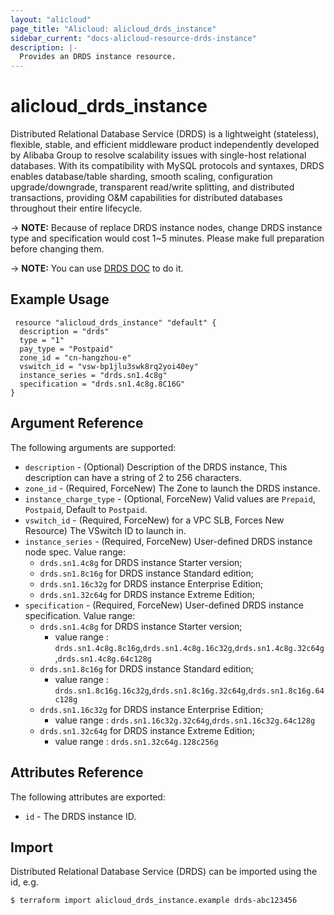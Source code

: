 ```yaml
---
layout: "alicloud"
page_title: "Alicloud: alicloud_drds_instance"
sidebar_current: "docs-alicloud-resource-drds-instance"
description: |-
  Provides an DRDS instance resource.
---
```


# alicloud\_drds\_instance

Distributed Relational Database Service (DRDS) is a lightweight (stateless), flexible, stable, and efficient middleware product independently developed by Alibaba Group to resolve scalability issues with single-host relational databases.
With its compatibility with MySQL protocols and syntaxes, DRDS enables database/table sharding, smooth scaling, configuration upgrade/downgrade,
transparent read/write splitting, and distributed transactions, providing O&M capabilities for distributed databases throughout their entire lifecycle.

-> **NOTE:** Because of replace DRDS instance nodes, change DRDS instance type and specification would cost 1~5 minutes. Please make full preparation before changing them.

-> **NOTE:** You can use [DRDS DOC](https://www.alibabacloud.com/help/product/29657.htm) to do it.

## Example Usage

```
 resource "alicloud_drds_instance" "default" {
  description = "drds"
  type = "1"
  pay_type = "Postpaid"
  zone_id = "cn-hangzhou-e"
  vswitch_id = "vsw-bp1jlu3swk8rq2yoi40ey"
  instance_series = "drds.sn1.4c8g"
  specification = "drds.sn1.4c8g.8C16G"
}
```

## Argument Reference

The following arguments are supported:

* `description` - (Optional) Description of the DRDS instance, This description can have a string of 2 to 256 characters.
* `zone_id` - (Required, ForceNew) The Zone to launch the DRDS instance.
* `instance_charge_type` -  (Optional, ForceNew) Valid values are `Prepaid`, `Postpaid`, Default to `Postpaid`.
* `vswitch_id` - (Required, ForceNew) for a VPC SLB, Forces New Resource) The VSwitch ID to launch in.
* `instance_series` - (Required, ForceNew) User-defined DRDS instance node spec. Value range:
    - `drds.sn1.4c8g` for DRDS instance Starter version;
    - `drds.sn1.8c16g` for DRDS instance Standard edition;
    - `drds.sn1.16c32g` for DRDS instance Enterprise Edition;
    - `drds.sn1.32c64g` for DRDS instance Extreme Edition;
* `specification` - (Required, ForceNew) User-defined DRDS instance specification. Value range:
    - `drds.sn1.4c8g` for DRDS instance Starter version; 
        - value range : `drds.sn1.4c8g.8c16g`,`drds.sn1.4c8g.16c32g`,`drds.sn1.4c8g.32c64g`,`drds.sn1.4c8g.64c128g`
    - `drds.sn1.8c16g` for DRDS instance Standard edition;
        - value range : `drds.sn1.8c16g.16c32g`,`drds.sn1.8c16g.32c64g`,`drds.sn1.8c16g.64c128g`
    - `drds.sn1.16c32g` for DRDS instance Enterprise Edition;
        - value range : `drds.sn1.16c32g.32c64g`,`drds.sn1.16c32g.64c128g`
    - `drds.sn1.32c64g` for DRDS instance Extreme Edition;
        - value range : `drds.sn1.32c64g.128c256g`
       
## Attributes Reference

The following attributes are exported:

* `id` - The DRDS instance ID.

## Import

Distributed Relational Database Service (DRDS) can be imported using the id, e.g.

```
$ terraform import alicloud_drds_instance.example drds-abc123456
```
